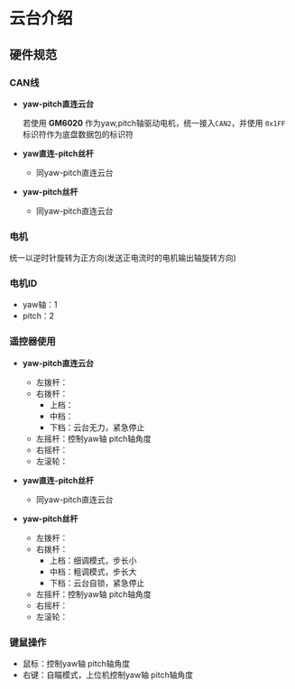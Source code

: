# 云台介绍
## 硬件规范
### CAN线
- **yaw-pitch直连云台**

  若使用 **GM6020** 作为yaw,pitch轴驱动电机，统一接入`CAN2`，并使用 `0x1FF` 标识符作为底盘数据包的标识符

- **yaw直连-pitch丝杆**
  - 同yaw-pitch直连云台
  
- **yaw-pitch丝杆**
  - 同yaw-pitch直连云台

### 电机
统一以逆时针旋转为正方向(发送正电流时的电机输出轴旋转方向)

### 电机ID
- yaw轴：1
- pitch：2



### 遥控器使用
- **yaw-pitch直连云台**
  - 左拨杆：
  - 右拨杆：
    - 上档：
    - 中档：
    - 下档：云台无力，紧急停止
  - 左摇杆：控制yaw轴 pitch轴角度
  - 右摇杆：
  - 左滚轮：
 
- **yaw直连-pitch丝杆**
  - 同yaw-pitch直连云台

- **yaw-pitch丝杆**
  - 左拨杆：
  - 右拨杆：
    - 上档：细调模式，步长小
    - 中档：粗调模式，步长大
    - 下档：云台自锁，紧急停止
  - 左摇杆：控制yaw轴 pitch轴角度
  - 右摇杆：
  - 左滚轮：


### 键鼠操作
- 鼠标：控制yaw轴 pitch轴角度
- 右键：自瞄模式，上位机控制yaw轴 pitch轴角度
